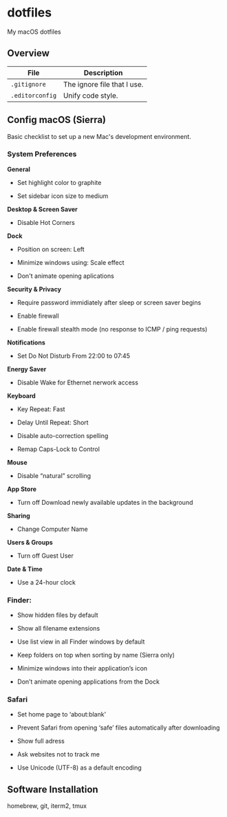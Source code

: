 # dotfiles

My macOS dotfiles

## Overview

| File | Description |
| --- | --- |
| `.gitignore` | The ignore file that I use. |
| `.editorconfig` | Unify code style. |

## Config macOS (Sierra)

Basic checklist to set up a new Mac's development environment.

### System Preferences

**General**

* Set highlight color to graphite

* Set sidebar icon size to medium

**Desktop & Screen Saver**

* Disable Hot Corners

**Dock**

* Position on screen: Left

* Minimize windows using: Scale effect

* Don't animate opening aplications

**Security & Privacy**

* Require password immidiately after sleep or screen saver begins

* Enable firewall

* Enable firewall stealth mode (no response to ICMP / ping requests)

**Notifications**

* Set Do Not Disturb From 22:00 to 07:45

**Energy Saver**

* Disable Wake for Ethernet nerwork access

**Keyboard**

* Key Repeat: Fast

* Delay Until Repeat: Short

* Disable auto-correction spelling

* Remap Caps-Lock to Control

**Mouse**

* Disable “natural” scrolling

**App Store**

* Turn off Download newly available updates in the background

**Sharing**

* Change Computer Name

**Users & Groups**

* Turn off Guest User

**Date & Time**

* Use a 24-hour clock

### Finder:

* Show hidden files by default

* Show all filename extensions

* Use list view in all Finder windows by default

* Keep folders on top when sorting by name (Sierra only)

* Minimize windows into their application’s icon

* Don’t animate opening applications from the Dock

### Safari

* Set home page to ‘about:blank’

* Prevent Safari from opening ‘safe’ files automatically after downloading

* Show full adress

* Ask websites not to track me

* Use Unicode (UTF-8) as a default encoding

## Software Installation

homebrew, git, iterm2, tmux
